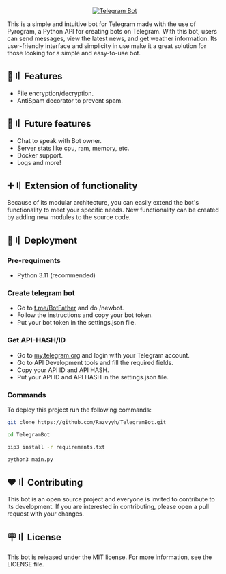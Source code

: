<div align="center">
  <a href="https://razvyyh.com">
    <img src="https://i.imgur.com/BSz5kIq.png" alt="Telegram Bot">
  </a>
</div>

This is a simple and intuitive bot for Telegram made with the use of Pyrogram, a Python API for creating bots on Telegram. With this bot, users can send messages, view the latest news, and get weather information. Its user-friendly interface and simplicity in use make it a great solution for those looking for a simple and easy-to-use bot.

## 📝〢 Features

- File encryption/decryption.
- AntiSpam decorator to prevent spam.

## 🎯〢 Future features

- Chat to speak with Bot owner.
- Server stats like cpu, ram, memory, etc.
- Docker support.
- Logs and more!

## ➕〢 Extension of functionality
Because of its modular architecture, you can easily extend the bot's functionality to meet your specific needs. New functionality can be created by adding new modules to the source code.

## 💫〢 Deployment

### Pre-requiments 
- Python 3.11 (recommended)

### Create telegram bot
- Go to [t.me/BotFather](https://t.me/BotFather) and do /newbot.
- Follow the instructions and copy your bot token.
- Put your bot token in the settings.json file.

### Get API-HASH/ID
- Go to [my.telegram.org](https://my.telegram.org/) and login with your Telegram account.
- Go to API Development tools and fill the required fields.
- Copy your API ID and API HASH.
- Put your API ID and API HASH in the settings.json file.

### Commands
To deploy this project run the following commands:

```bash
git clone https://github.com/Razvyyh/TelegramBot.git
```
```bash
cd TelegramBot
```
```bash
pip3 install -r requirements.txt
```
```bash
python3 main.py
```

## ❤️〢 Contributing
This bot is an open source project and everyone is invited to contribute to its development. If you are interested in contributing, please open a pull request with your changes.

## 🪧〢 License
This bot is released under the MIT license. For more information, see the LICENSE file.